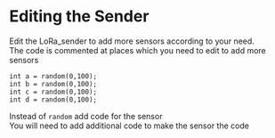 # Editing the Sender

Edit the LoRa_sender to add more sensors according to your need.</br>
The code is commented at places which you need to edit to add more sensors

  `int a = random(0,100);`</br>
  `int b = random(0,100);`</br>
  `int c = random(0,100);`</br>
  `int d = random(0,100);`</br>
  
  Instead of `random`  add code for the sensor</br>
  You will need to add additional code to make the sensor the code </br>
 
  
  
